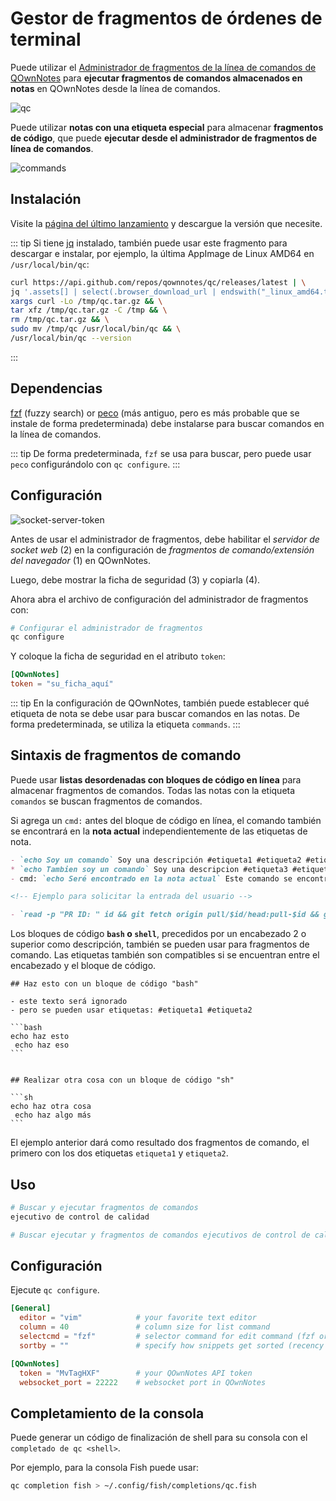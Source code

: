 # Gestor de fragmentos de órdenes de terminal

Puede utilizar el [Administrador de fragmentos de la línea de comandos de QOwnNotes](https://github.com/qownnotes/qc) para **ejecutar fragmentos de comandos almacenados en notas** en QOwnNotes desde la línea de comandos.

![qc](/img/qc.png)

Puede utilizar **notas con una etiqueta especial** para almacenar **fragmentos de código**, que puede **ejecutar desde el administrador de fragmentos de línea de comandos**.

![commands](/img/commands.png)

## Instalación

Visite la [página del último lanzamiento](https://github.com/qownnotes/qc/releases/latest) y descargue la versión que necesite.

::: tip
Si tiene [jq](https://stedolan.github.io/jq) instalado, también puede usar este fragmento para descargar e instalar, por ejemplo, la última AppImage de Linux AMD64 en `/usr/local/bin/qc`:

```bash
curl https://api.github.com/repos/qownnotes/qc/releases/latest | \
jq '.assets[] | select(.browser_download_url | endswith("_linux_amd64.tar.gz")) | .browser_download_url' | \
xargs curl -Lo /tmp/qc.tar.gz && \
tar xfz /tmp/qc.tar.gz -C /tmp && \
rm /tmp/qc.tar.gz && \
sudo mv /tmp/qc /usr/local/bin/qc && \
/usr/local/bin/qc --version
```
:::

## Dependencias

[fzf](https://github.com/junegunn/fzf) (fuzzy search) or [peco](https://github.com/peco/peco) (más antiguo, pero es más probable que se instale de forma predeterminada) debe instalarse para buscar comandos en la línea de comandos.

::: tip
De forma predeterminada, `fzf` se usa para buscar, pero puede usar `peco` configurándolo con `qc configure`.
:::

## Configuración

![socket-server-token](/img/socket-server-token.png)

Antes de usar el administrador de fragmentos, debe habilitar el *servidor de socket web* (2) en la configuración de *fragmentos de comando/extensión del navegador* (1) en QOwnNotes.

Luego, debe mostrar la ficha de seguridad (3) y copiarla (4).

Ahora abra el archivo de configuración del administrador de fragmentos con:

```bash
# Configurar el administrador de fragmentos
qc configure
```

Y coloque la ficha de seguridad en el atributo `token`:

```toml
[QOwnNotes]
token = "su_ficha_aquí"
```

::: tip
En la configuración de QOwnNotes, también puede establecer qué etiqueta de nota se debe usar para buscar comandos en las notas. De forma predeterminada, se utiliza la etiqueta `commands`.
:::

## Sintaxis de fragmentos de comando

Puede usar **listas desordenadas con bloques de código en línea** para almacenar fragmentos de comandos. Todas las notas con la etiqueta `comandos` se buscan fragmentos de comandos.

Si agrega un `cmd:` antes del bloque de código en línea, el comando también se encontrará en la **nota actual** independientemente de las etiquetas de nota.

```markdown
- `echo Soy un comando` Soy una descripción #etiqueta1 #etiqueta2 #etiqueta3
* `echo Tambien soy un comando` Soy una descripcion #etiqueta3 #etiqueta4 #etiqueta5
- cmd: `echo Seré encontrado en la nota actual` Este comando se encontrará en la nota actual independientemente de las etiquetas de nota

<!-- Ejemplo para solicitar la entrada del usuario -->

- `read -p "PR ID: " id && git fetch origin pull/$id/head:pull-$id && git checkout pull-$id` Preguntar por el ID del pull request y realizar checkout al pull request
```

Los bloques de código **`bash` o `shell`**, precedidos por un encabezado 2 o superior como descripción, también se pueden usar para fragmentos de comando. Las etiquetas también son compatibles si se encuentran entre el encabezado y el bloque de código.

    ## Haz esto con un bloque de código "bash"

    - este texto será ignorado
    - pero se pueden usar etiquetas: #etiqueta1 #etiqueta2

    ```bash
    echo haz esto
     echo haz eso
    ```


    ## Realizar otra cosa con un bloque de código "sh"

    ```sh
    echo haz otra cosa
     echo haz algo más
    ```

El ejemplo anterior dará como resultado dos fragmentos de comando, el primero con los dos etiquetas `etiqueta1` y `etiqueta2`.

## Uso

```bash
# Buscar y ejecutar fragmentos de comandos
ejecutivo de control de calidad
```

```bash
# Buscar ejecutar y fragmentos de comandos ejecutivos de control de calidad
```

## Configuración

Ejecute `qc configure`.

```toml
[General]
  editor = "vim"            # your favorite text editor
  column = 40               # column size for list command
  selectcmd = "fzf"         # selector command for edit command (fzf or peco)
  sortby = ""               # specify how snippets get sorted (recency (default), -recency, description, -description, command, -command, output, -output)

[QOwnNotes]
  token = "MvTagHXF"        # your QOwnNotes API token
  websocket_port = 22222    # websocket port in QOwnNotes
```

## Completamiento de la consola

Puede generar un código de finalización de shell para su consola con el `completado de qc <shell>`.

Por ejemplo, para la consola Fish puede usar:

```bash
qc completion fish > ~/.config/fish/completions/qc.fish
```
